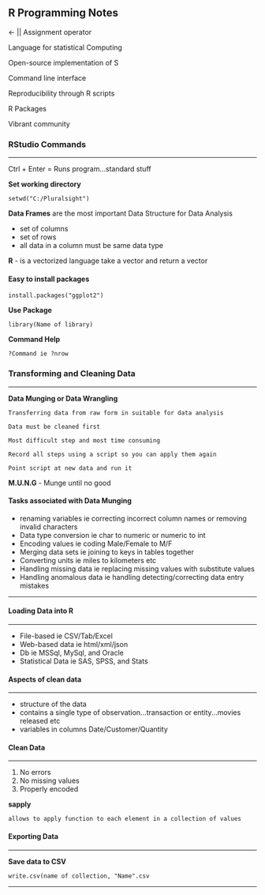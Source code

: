 R Programming Notes
---

<- || Assignment operator

Language for statistical Computing

Open-source implementation of S

Command line interface

Reproducibility through R scripts

R Packages

Vibrant community



### RStudio Commands
---

Ctrl + Enter = Runs program...standard stuff 

**Set working directory**

	setwd("C:/Pluralsight")

**Data Frames** are the most important Data Structure for Data Analysis

- set of columns
- set of rows
- all data in a column must be same data type

**R** - is a vectorized language 
	take a vector and return a vector
	
#### Easy to install packages
	
	install.packages("ggplot2")

**Use Package**

	library(Name of library)

**Command Help**

	?Command ie ?nrow

### Transforming and Cleaning Data
---
**Data Munging or Data Wrangling**

	Transferring data from raw form in suitable for data analysis

	Data must be cleaned first

	Most difficult step and most time consuming

	Record all steps using a script so you can apply them again

	Point script at new data and run it

**M.U.N.G** - Munge until no good

#### Tasks associated with Data Munging

- renaming variables ie correcting incorrect column names or removing invalid characters
- Data type conversion ie char to numeric or numeric to int
- Encoding values ie coding Male/Female to M/F
- Merging data sets ie joining to keys in tables together
- Converting units ie miles to kilometers etc
- Handling missing data ie replacing missing values with substitute values
- Handling anomalous data ie handling detecting/correcting data entry mistakes 
---
#### Loading Data into R
---

- File-based ie CSV/Tab/Excel
- Web-based data ie html/xml/json
- Db ie MSSql, MySql, and Oracle
- Statistical Data ie SAS, SPSS, and Stats

#### Aspects of clean data
---

- structure of the data
- contains a single type of observation...transaction or entity...movies released etc
- variables in columns Date/Customer/Quantity

#### Clean Data
---

1. No errors
2. No missing values
3. Properly encoded

**sapply**

	allows to apply function to each element in a collection of values

#### Exporting Data
---

**Save data to CSV**

	write.csv(name of collection, "Name".csv
---